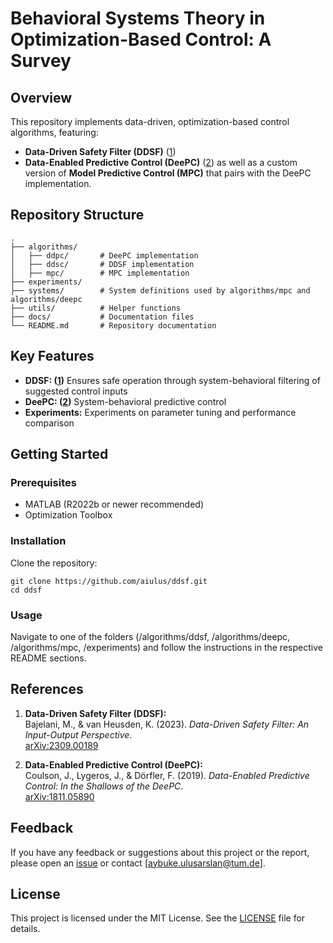 # Behavioral Systems Theory in Optimization-Based Control: A Survey

## Overview

This repository implements data-driven, optimization-based control algorithms, featuring:
- **Data-Driven Safety Filter (DDSF)** ([1][ddsflink])
- **Data-Enabled Predictive Control (DeePC)** ([2][deepclink])
as well as a custom version of **Model Predictive Control (MPC)** that pairs with the DeePC implementation.

## Repository Structure

```plaintext
.
├── algorithms/
│   ├── ddpc/       # DeePC implementation
│   ├── ddsc/       # DDSF implementation
│   ├── mpc/        # MPC implementation
├── experiments/   
├── systems/        # System definitions used by algorithms/mpc and algorithms/deepc
├── utils/          # Helper functions
├── docs/           # Documentation files
└── README.md       # Repository documentation

```

## Key Features

- **DDSF: ([1][ddsflink])** Ensures safe operation through system-behavioral filtering of suggested control inputs
- **DeePC: ([2][deepclink])** System-behavioral predictive control
- **Experiments:** Experiments on parameter tuning and performance comparison

## Getting Started

### Prerequisites

- MATLAB (R2022b or newer recommended)
- Optimization Toolbox

### Installation

Clone the repository:

```plaintext
git clone https://github.com/aiulus/ddsf.git
cd ddsf
```
### Usage

Navigate to one of the folders (/algorithms/ddsf, /algorithms/deepc, /algorithms/mpc, /experiments) and follow the instructions in the respective README sections.

## References

1. **Data-Driven Safety Filter (DDSF):**  
   Bajelani, M., & van Heusden, K. (2023). *Data-Driven Safety Filter: An Input-Output Perspective*.  
   [arXiv:2309.00189][ddsflink]

2. **Data-Enabled Predictive Control (DeePC):**  
   Coulson, J., Lygeros, J., & Dörfler, F. (2019). *Data-Enabled Predictive Control: In the Shallows of the DeePC*.  
   [arXiv:1811.05890][deepclink]

[ddsflink]: https://arxiv.org/abs/2309.00189
[deepclink]: https://arxiv.org/abs/1811.05890

## Feedback

If you have any feedback or suggestions about this project or the report, please open an [issue](https://github.com/aiulus/ddsf/issues) or contact [aybuke.ulusarslan@tum.de].


## License

This project is licensed under the MIT License. See the [LICENSE](LICENSE) file for details.

